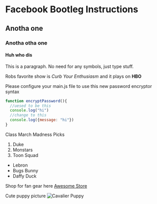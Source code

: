 # Facebook Bootleg Instructions
## Anotha one
### Anotha otha one
#### Huh who dis


This is a paragraph. No need for any symbols, just type stuff.

Robs favorite show is _Curb Your Enthusiasm_ and it plays on **HBO**


Please configure your main.js file to use this new password encryptor syntax

```javascript
function encryptPassword(){
  //uesed to be this
  console.log("hi")
  //change to this
  console.log({message: "hi"})
}

```

Class March Madness Picks
1. Duke
2. Monstars
3. Toon Squad
  - Lebron
  - Bugs Bunny
  - Daffy Duck

Shop for fan gear here [Awesome Store](www.amazon.com)


Cute puppy picture ![Cavalier Puppy](https://www.boredpanda.com/blog/wp-content/uploads/2019/11/tiniest-cavalier-puppy-nessa-4-5dd542099f571__700.jpg)


